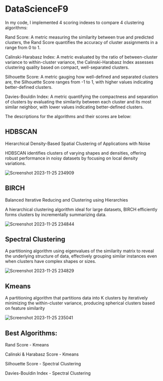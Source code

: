 # DataScienceF9

In my code, I implemented 4 scoring indexes to compare 4 clustering algorithms:

Rand Score: A metric measuring the similarity between true and predicted clusters, the Rand Score quantifies the accuracy of cluster assignments in a range from 0 to 1.

Calinski-Harabasz Index: A metric evaluated by the ratio of between-cluster variance to within-cluster variance, the Calinski-Harabasz Index assesses clustering quality based on compact, well-separated clusters.

Silhouette Score: A metric gauging how well-defined and separated clusters are, the Silhouette Score ranges from -1 to 1, with higher values indicating better-defined clusters.

Davies-Bouldin Index: A metric quantifying the compactness and separation of clusters by evaluating the similarity between each cluster and its most similar neighbor, with lower values indicating better-defined clusters.


The descriptions for the algorithms and their scores are below:


## HDBSCAN
Hierarchical Density-Based Spatial Clustering of Applications with Noise

HDBSCAN identifies clusters of varying shapes and densities, offering robust performance in noisy datasets by focusing on local density variations.

![Screenshot 2023-11-25 234909](https://github.com/kennethjy/DataScienceF9/assets/114073455/bcb2d76e-9a6b-4cc2-8c6f-74a0a3d06f02)

## BIRCH
Balanced Iterative Reducing and Clustering using Hierarchies

A hierarchical clustering algorithm ideal for large datasets, BIRCH efficiently forms clusters by incrementally summarizing data.

![Screenshot 2023-11-25 234844](https://github.com/kennethjy/DataScienceF9/assets/114073455/d7b10d3e-baf3-4157-adc1-927149cd40e0)

## Spectral Clustering
A partitioning algorithm using eigenvalues of the similarity matrix to reveal the underlying structure of data, effectively grouping similar instances even when clusters have complex shapes or sizes.

![Screenshot 2023-11-25 234829](https://github.com/kennethjy/DataScienceF9/assets/114073455/c720b282-eaab-417b-9176-76d7f07f3901)

## Kmeans
A partitioning algorithm that partitions data into K clusters by iteratively minimizing the within-cluster variance, producing spherical clusters based on feature similarity

![Screenshot 2023-11-25 235041](https://github.com/kennethjy/DataScienceF9/assets/114073455/fd63e974-b697-43dd-9156-ff7e6127ef46)

## Best Algorithms:

Rand Score - Kmeans

Calinski & Harabasz Score - Kmeans

Silhouette Score - Spectral Clustering

Davies-Bouldin Index - Spectral Clustering
